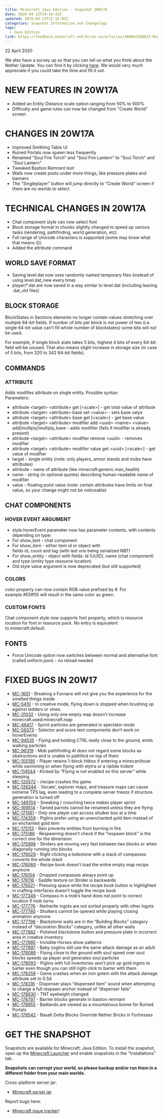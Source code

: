 ```yaml
---
title: Minecraft Java Edition - Snapshot 20W17A
date: 2020-04-22T14:16:43Z
updated: 2025-03-12T11:15:03Z
categories: Snapshot Information and Changelogs
tags:
  - Java Edition
link: https://feedback.minecraft.net/hc/en-us/articles/360042188032-Minecraft-Java-Edition-Snapshot-20W17A
---
```


22 April 2020

We also have a survey up so that you can tell us what you think about the Nether Update. You can find it by clicking [here](https://www.surveymonkey.com/r/SF65G2F). We would very much appreciate if you could take the time and fill it out.

# NEW FEATURES IN 20W17A

- Added an Entity Distance scale option ranging from 50% to 500%
- Difficulty and game rules can now be changed from "Create World" screen

# CHANGES IN 20W17A

- Improved Smithing Table UI
- Ruined Portals now spawn less frequently
- Renamed "Soul Fire Torch" and "Soul Fire Lantern" to "Soul Torch" and "Soul Lantern"
- Tweaked Bastion Remnant loot
- Walls now create posts under more things, like pressure plates and banners
- The "Singleplayer" button will jump directly to "Create World" screen if there are no worlds to select

# TECHNICAL CHANGES IN 20W17A

- Chat component style can now select font
- Block storage format in chunks slightly changed to speed up various tasks (rendering, pathfinding, world generation, etc)
- Full range of Unicode characters is supported (some may know what that means 😉)
- Added the attribute command

## WORLD SAVE FORMAT

- Saving level.dat now uses randomly-named temporary files (instead of using level.dat_new every time)
- player/\*.dat are now saved in a way similar to level.dat (including leaving .dat_old files)

## BLOCK STORAGE

BlockStates in Sections elements no longer contain values stretching over multiple 64-bit fields. If number of bits per block is not power of two (i.e. single 64-bit value can't fill whole number of blockstates) some bits will not be used.

For example, if single block state takes 5 bits, highest 4 bits of every 64-bit field will be unused. That also means slight increase in storage size (in case of 5 bits, from 320 to 342 64-bit fields).

## COMMANDS

### ATTRIBUTE

Adds modifies attribute on single entity. Possible syntax:  
Parameters:

- attribute \<target\> \<attribute\> get \[\<scale\>\] - get total value of attribute
- attribute \<target\> \<attribute\> base set \<value\> - sets base valye
- attribute \<target\> \<attribute\> base get \[\<scale\>\] - get base value
- attribute \<target\> \<attribute\> modifier add \<uuid\> \<name\> \<value\> add\|multiply\|multiply_base - adds modifier (fails if modifier is already present)
- attribute \<target\> \<attribute\> modifier remove \<uuid\> - removes modifier
- attribute \<target\> \<attribute\> modifier value get \<uuid\> \[\<scale\>\] - get value of modifier
- target - single entity (note: only players, armor stands and mobs have attributes)
- attribute - name of attribute (like minecraft:generic.max_health)
- name - string (in optional quotes) describing human-readable name of modifier
- value - floating point value (note: certain attributes have limits on final value, so your change might not be noticeable)

## CHAT COMPONENTS

### HOVER EVENT ARGUMENT

- style.hoverEvent parameter now has parameter contents, with contents depending on type:
- For show_text - chat component
- For show_item - either item id or object with fields id, count and tag (with last one being serialized NBT)
- For show_entity - object with fields: id (UUID), name (chat component) and type (entity type resource location)
- Old style value argument is now deprecated (but still supported)

### COLORS

color property can now contain RGB value prefixed by \#. For example \#55ff55 will result in the same color as green.

### CUSTOM FONTS

Chat component style now supports font property, which is resource location for font in resource pack. No entry is equivalent to minecraft:default.

## FONTS

- Force Unicode option now switches between normal and alternative font (called uniform.json) - no reload needed

# FIXED BUGS IN 20W17

- [MC-1601](https://bugs.mojang.com/browse/MC-1601) - Breaking a Furnace will not give you the experience for the smelted things inside
- [MC-5410](https://bugs.mojang.com/browse/MC-5410) - In creative mode, flying down is stopped when brushing up against ladders or vines.
- [MC-31032](https://bugs.mojang.com/browse/MC-31032) - Using only one empty map doesn’t increase minecraft.used:minecraft.map
- [MC-46417](https://bugs.mojang.com/browse/MC-46417) - Sprint particles are generated in spectator mode
- [MC-56373](https://bugs.mojang.com/browse/MC-56373) - Selector and score text components don’t work on hoverEvents
- [MC-94535](https://bugs.mojang.com/browse/MC-94535) - Flying and holding CTRL really close to the ground, emits walking particles
- [MC-96319](https://bugs.mojang.com/browse/MC-96319) - Mob pathfinding AI does not regard some blocks as obstructions and is unable to pathfind on top of them
- [MC-100195](https://bugs.mojang.com/browse/MC-100195) - Player retains 1-block hitbox if entering a minecart/boat while swimming or when flying with elytra or a riptide trident
- [MC-114544](https://bugs.mojang.com/browse/MC-114544) - Kicked by “Flying is not enabled on this server” while sleeping
- [MC-120572](https://bugs.mojang.com/browse/MC-120572) - /recipe crashes the game
- [MC-126244](https://bugs.mojang.com/browse/MC-126244) - ‘/locate’, explorer maps, and treasure maps can cause extreme TPS lag, even leading to a complete server freeze if structure generation is turned off
- [MC-149704](https://bugs.mojang.com/browse/MC-149704) - Sneaking / crouching twice makes player sprint
- [MC-169514](https://bugs.mojang.com/browse/MC-169514) - Tamed parrots cannot be renamed unless they are flying
- [MC-171561](https://bugs.mojang.com/browse/MC-171561) - Only one player can access shulker box at a time
- [MC-174359](https://bugs.mojang.com/browse/MC-174359) - Piglins prefer using an unenchanted gold item instead of an enchanted gold item
- [MC-175113](https://bugs.mojang.com/browse/MC-175113) - Rain prevents entities from burning in fire
- [MC-175186](https://bugs.mojang.com/browse/MC-175186) - Respawning doesn’t check if the “respawn block” is the correct one for the dimension
- [MC-175998](https://bugs.mojang.com/browse/MC-175998) - Striders are moving very fast between two blocks or when diagonally running into blocks
- [MC-176029](https://bugs.mojang.com/browse/MC-176029) - Right clicking a lodestone with a stack of compasses converts the whole stack
- [MC-176060](https://bugs.mojang.com/browse/MC-176060) - Recipe book doesn’t load the entire empty map recipe anymore
- [MC-176104](https://bugs.mojang.com/browse/MC-176104) - Dropped compasses always point up
- [MC-176116](https://bugs.mojang.com/browse/MC-176116) - Saddle texture on Strider is backwards
- [MC-176521](https://bugs.mojang.com/browse/MC-176521) - Pressing space while the recipe book button is highlighted in crafting interfaces doesn’t toggle the recipe book
- [MC-177346](https://bugs.mojang.com/browse/MC-177346) - Compass in a mob’s hand does not point to correct location if mob turns
- [MC-177776](https://bugs.mojang.com/browse/MC-177776) - Netherite ingots are not sorted properly with other ingots
- [MC-177780](https://bugs.mojang.com/browse/MC-177780) - Shulkers cannot be opened while playing closing animation anymore
- [MC-177796](https://bugs.mojang.com/browse/MC-177796) - Blackstone walls are in the “Building Blocks” category instead of “decoration Blocks” category, unlike all other walls
- [MC-177862](https://bugs.mojang.com/browse/MC-177862) - Polished blackstone button and pressure plate in incorrect area in creative inventory
- [MC-177885](https://bugs.mojang.com/browse/MC-177885) - Invisible Horses show patterns
- [MC-177997](https://bugs.mojang.com/browse/MC-177997) - Baby zoglins still use the same attack damage as an adult
- [MC-178086](https://bugs.mojang.com/browse/MC-178086) - Flying close to the ground with soul speed over soul blocks speeds up player and generates soul particles
- [MC-178093](https://bugs.mojang.com/browse/MC-178093) - Piglins with full inventories won’t pick up gold ingots to barter even though you can still right-click to barter with them
- [MC-178259](https://bugs.mojang.com/browse/MC-178259) - Game crashes when an iron golem with the attack damage attribute set to 0.5d
- [MC-178316](https://bugs.mojang.com/browse/MC-178316) - Dispenser plays “dispensed item” sound when attempting to charge a full respawn anchor instead of “dispenser fails”
- [MC-178630](https://bugs.mojang.com/browse/MC-178630) - TNT eyeheight changed
- [MC-178797](https://bugs.mojang.com/browse/MC-178797) - Barrier blocks generate in bastion remnant
- [MC-178955](https://bugs.mojang.com/browse/MC-178955) - Badlands are viewed as a mountainous biome for Ruined Portals
- [MC-179542](https://bugs.mojang.com/browse/MC-179542) - Basalt Delta Blocks Override Nether Bricks in Fortresses

# GET THE SNAPSHOT

Snapshots are available for Minecraft: Java Edition. To install the snapshot, open up the [Minecraft Launcher](https://www.minecraft.net/download.html) and enable snapshots in the "Installations" tab.

**Snapshots can corrupt your world, so please backup and/or run them in a different folder from your main worlds.**

Cross-platform server jar:

- [Minecraft server jar](https://launcher.mojang.com/v1/objects/0b7e36b084577fb26148c6341d590ac14606db21/server.jar)

Report bugs here:

- [Minecraft issue tracker](https://bugs.mojang.com/browse/MC)!
